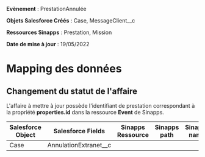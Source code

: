 **Evènement** : PrestationAnnulée

**Objets Salesforce Créés** : Case, MessageClient__c

**Ressources Sinapps** : Prestation, Mission

**Date de mise à jour** : 19/05/2022

# Mapping des données

## Changement du statut de l'affaire

L'affaire à mettre à jour possède l'identifiant de prestation correspondant à la propriété **properties.id** dans la ressource **Event** de Sinapps.

| Salesforce Object | Salesforce Fields | Sinapps Ressource | Sinapps path | Sinapps name | Comments|
|-------------------|-------------------|-------------------|--------------|--------------|---------|
| Case | AnnulationExtranet__c |  |  |  |  |